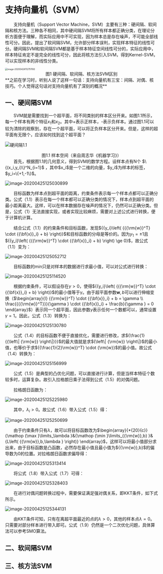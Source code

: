 # 支持向量机（SVM）

&emsp;&emsp;支持向量机（Support Vector Machine，SVM）主要有三种：硬间隔、软间隔和核方法。三种各不相同，其中硬间隔SVM将所有样本都正确分类，在理论分析方面便于理解，而实际应用中不可实现，因为样本总是存在噪声，不可能全部线性可分。因此，提出了软间隔SVM，允许部分样本误判，实现样本特征的线性可分。硬间隔SVM和软间隔SVM都是基于样本特征空间线性可分的，实际应用中，样本特征肯定不是完全的线性可分，因此将核方法引入SVM，得到Kernel-SVM，可以实现样本的非线性分类。

<img src="C:%5CUsers%5Czhuyu%5CDesktop%5C%E6%94%AF%E6%8C%81%E5%90%91%E9%87%8F%E6%9C%BA%5C%E6%94%AF%E6%8C%81%E5%90%91%E9%87%8F%E6%9C%BA.assets%5Cimage-20200424112751193.png" alt="image-20200424112751193" style="zoom:50%;" />

<center>图1 硬间隔、软间隔、核方法SVM区别</center>
**之前在学习时，听别人说了这样一句话：支持向量机有三宝：间隔、对偶、核技巧。个人觉得这句话对支持向量机有了深刻的概况**

## 一、硬间隔SVM

&emsp;&emsp;SVM就是需要找到一个超平面，将不同类别的样本区分开来。如图1.1所示，每一个样本有两个特征$x_1$和$x_2$。其中+表示正样本，-表示负样本。通过图1.1可以较为清除的观察到，存在一个超平面，可以将正负样本区分开来。但是，这样的超平面有无限个，应该如何找到这个超平面？

![硬间隔1.1](C:%5CUsers%5Czhuyu%5CDesktop%5C%E6%94%AF%E6%8C%81%E5%90%91%E9%87%8F%E6%9C%BA%5C%E6%94%AF%E6%8C%81%E5%90%91%E9%87%8F%E6%9C%BA.assets%5C%E7%A1%AC%E9%97%B4%E9%9A%941.1.png)

<center>图1.1 样本空间（来自周志华《机器学习》）</center>
&emsp;&emsp;首先，根据图1.1的几何意义，得到SVM的数学方程。设样本点有N个 $\{(x_i,y_i)\}^N_{i=1}$ ，其中$x_i$是一个二维的向量，$y_i$为样本的标签，$y_i=\{+1,-1\}$。

![image-20200425125030899](C:%5CUsers%5Czhuyu%5CDesktop%5C%E6%94%AF%E6%8C%81%E5%90%91%E9%87%8F%E6%9C%BA%5C%E6%94%AF%E6%8C%81%E5%90%91%E9%87%8F%E6%9C%BA.assets%5Cimage-20200425125030899.png)

&emsp;&emsp;目标函数为样本点到超平面的距离，约束条件表示每一个样本点都可以正确分类。公式（1.1）表示在每一个样本都可以正确分类的情况下，样本点到超平面的最小距离最大。这样，可以在样本数据存在噪声的情况下，仍然可以正确分类。但是，公式（1）无法直接实现，或者实现比较麻烦，需要对上述公式进行转换，便于计算机计算。

&emsp;&emsp;结合公式（1.1）的约束条件和目标函数，发现${{y_i}\left( {{{\rm{w}}^T} \cdot {{\bf{x}}_i} + b} \right)}$和目标函数的分母是等价的。因为$y_1=\pm1$且${{y_i}\left( {{{\rm{w}}^T} \cdot {{\bf{x}}_i} + b} \right) \ge 0}$，故公式（1.1）变为：

![image-20200425125052712](C:%5CUsers%5Czhuyu%5CDesktop%5C%E6%94%AF%E6%8C%81%E5%90%91%E9%87%8F%E6%9C%BA%5C%E6%94%AF%E6%8C%81%E5%90%91%E9%87%8F%E6%9C%BA.assets%5Cimage-20200425125052712.png)

&emsp;&emsp;目标函数的min只是对样本的数据进行求最小值，可以对公式进行转换：

![image-20200425125114520](C:%5CUsers%5Czhuyu%5CDesktop%5C%E6%94%AF%E6%8C%81%E5%90%91%E9%87%8F%E6%9C%BA%5C%E6%94%AF%E6%8C%81%E5%90%91%E9%87%8F%E6%9C%BA.assets%5Cimage-20200425125114520.png)

&emsp;&emsp;根据约束条件，可以假设存在$\gamma>0$，使得${{y_i}\left( {{{\rm{w}}^T} \cdot {{\bf{x}}_i} + b} \right)}$的最小值等于$\gamma$。由于超平面参数$\pmb{w},b$可以进行伸缩变换（$\begin{array}{l}
{{\rm{w}}^T} \cdot {{\bf{x}}_i} + b = \gamma \\
\frac{{{{\rm{w}}^T}}}{\gamma } \cdot {{\bf{x}}_i} + \frac{b}{\gamma } = 0
\end{array}$）表示同一个超平面，因此参数$\gamma$表示任何一个数都可以，通常设置$\gamma=1$。因此，公式（1.3）转换为：

![image-20200425125130780](C:%5CUsers%5Czhuyu%5CDesktop%5C%E6%94%AF%E6%8C%81%E5%90%91%E9%87%8F%E6%9C%BA%5C%E6%94%AF%E6%8C%81%E5%90%91%E9%87%8F%E6%9C%BA.assets%5Cimage-20200425125130780.png)

&emsp;&emsp;公式（1.4）的目标函数不便于直接优化，需要进行修改，求${\frac{1}{{\left\| {\rm{w}} \right\|}}}$的最大值就是求${\left\| {\rm{w}} \right\|}$的最小值，也等价于求${{\frac{1}{2}\rm{w}}^T} \cdot {\rm{w}}$的最小值。故公式（1.4）转换为：

![image-20200425125156999](C:%5CUsers%5Czhuyu%5CDesktop%5C%E6%94%AF%E6%8C%81%E5%90%91%E9%87%8F%E6%9C%BA%5C%E6%94%AF%E6%8C%81%E5%90%91%E9%87%8F%E6%9C%BA.assets%5Cimage-20200425125156999.png)

&emsp;&emsp;公式（1.5）是典型的凸优化问题，可以直接进行计算，但是当样本特征个数较多时，运算复杂。故引入拉格朗日乘子法得到公式（1.5）的对偶问题。

&emsp;&emsp;拉格朗日函数为：

![image-20200425125225980](C:%5CUsers%5Czhuyu%5CDesktop%5C%E6%94%AF%E6%8C%81%E5%90%91%E9%87%8F%E6%9C%BA%5C%E6%94%AF%E6%8C%81%E5%90%91%E9%87%8F%E6%9C%BA.assets%5Cimage-20200425125225980.png)

&emsp;&emsp;其中，$\lambda_i>0$。故公式（1.6）带入公式（1.5）得：

![image-20200425125250699](C:%5CUsers%5Czhuyu%5CDesktop%5C%E6%94%AF%E6%8C%81%E5%90%91%E9%87%8F%E6%9C%BA%5C%E6%94%AF%E6%8C%81%E5%90%91%E9%87%8F%E6%9C%BA.assets%5Cimage-20200425125250699.png)

&emsp;&emsp;由于约束条件只有$\lambda$，故可以将目标函数改为$\begin{array}{*{20}{c}}
{\mathop {\max }\limits_\lambda  }&{\mathop {\min }\limits_{{\rm{w}},b} }&{L\left( {{\rm{w}},b,\lambda } \right)}
\end{array}$，这样可以将最小值部分求出来，由于目标函数是凸函数，必然存在最小值且最小值为${{\rm{w}},b}$的偏导数为0的位置。对拉格朗日函数求偏导得：

![image-20200425125313414](C:%5CUsers%5Czhuyu%5CDesktop%5C%E6%94%AF%E6%8C%81%E5%90%91%E9%87%8F%E6%9C%BA%5C%E6%94%AF%E6%8C%81%E5%90%91%E9%87%8F%E6%9C%BA.assets%5Cimage-20200425125313414.png)

&emsp;&emsp;将公式（1.8）带入公式（1.7）可得：

![image-20200425125328403](C:%5CUsers%5Czhuyu%5CDesktop%5C%E6%94%AF%E6%8C%81%E5%90%91%E9%87%8F%E6%9C%BA%5C%E6%94%AF%E6%8C%81%E5%90%91%E9%87%8F%E6%9C%BA.assets%5Cimage-20200425125328403.png)

&emsp;&emsp;在进行对偶问题转换过程中，需要保证满足强对偶关系，即KKT条件，如下式所示。

![image-20200425125344131](C:%5CUsers%5Czhuyu%5CDesktop%5C%E6%94%AF%E6%8C%81%E5%90%91%E9%87%8F%E6%9C%BA%5C%E6%94%AF%E6%8C%81%E5%90%91%E9%87%8F%E6%9C%BA.assets%5Cimage-20200425125344131.png)

&emsp;&emsp;由KKT条件可知，只有在离超平面最近的点的$\lambda>0$，其他的样本点$\lambda=0$。只需要对部分样本进行带入即可。公式（1.9）仍然是一个二次优化问题，具体算法可以参考SMO算法。

## 二、软间隔SVM



## 三、核方法SVM


